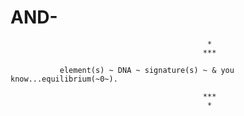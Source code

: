 # AND-


                                                *
                                               ***

               element(s) ~ DNA ~ signature(s) ~ & you know...equilibrium(~0~).
               
                                               ***
                                                *
                                              
